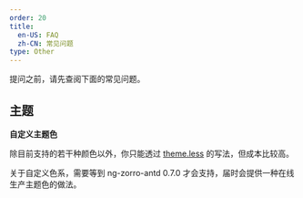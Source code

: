 ```yaml
---
order: 20
title:
  en-US: FAQ
  zh-CN: 常见问题
type: Other
---
```


提问之前，请先查阅下面的常见问题。

## 主题

**自定义主题色**

除目前支持的若干种颜色以外，你只能透过 [theme.less](https://github.com/cipchk/delon/blob/master/src/core/theme/styles/themes/theme.less) 的写法，但成本比较高。

关于自定义色系，需要等到 ng-zorro-antd 0.7.0 才会支持，届时会提供一种在线生产主题色的做法。
